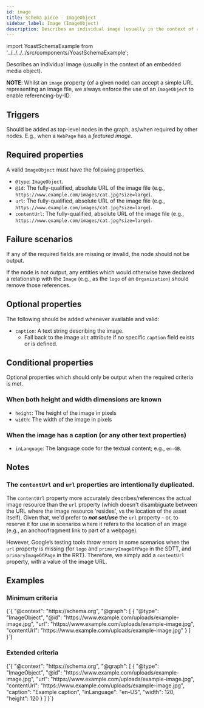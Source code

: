 ```yaml
---
id: image
title: Schema piece - ImageObject
sidebar_label: Image (ImageObject)
description: Describes an individual image (usually in the context of an embedded media object).
---
```

import YoastSchemaExample from '../../../../src/components/YoastSchemaExample';

Describes an individual image (usually in the context of an embedded media object).

**NOTE**: Whilst an `image` property (of a given node) can accept a simple URL representing an image file, we always enforce the use of an `ImageObject` to enable referencing-by-ID.

## Triggers
Should be added as top-level nodes in the graph, as/when required by other nodes. E.g., when a `WebPage` has a *featured image*.

## Required properties
A valid `ImageObject` must have the following properties.

* `@type`: `ImageObject`.
* `@id`: The fully-qualified, absolute URL of the image file (e.g., `https://www.example.com/images/cat.jpg?size=large`).
* `url`: The fully-qualified, absolute URL of the image file (e.g., `https://www.example.com/images/cat.jpg?size=large`).
* `contentUrl`: The fully-qualified, absolute URL of the image file (e.g., `https://www.example.com/images/cat.jpg?size=large`).

## Failure scenarios
If any of the required fields are missing or invalid, the node should not be output.

If the node is not output, any entities which would otherwise have declared a relationship with the `Image` (e.g., as the `logo` of an `Organization`) should remove those references.

## Optional properties
The following should be added whenever available and valid:

* `caption`: A text string describing the image.
  * Fall back to the image `alt` attribute if no specific `caption` field exists or is defined.

## Conditional properties
Optional properties which should only be output when the required criteria is met.

### When both height and width dimensions are known
* `height`: The height of the image in pixels
* `width`: The width of the image in pixels

### When the image has a caption (or any other text properties)
* `inLanguage`: The language code for the textual content; e.g., `en-GB`.

## Notes
### The `contentUrl` and `url` properties are intentionally duplicated.
The `contentUrl` property more accurately describes/references the actual image resource than the `url` property (which doesn't disambiguate between the URL where the image resource 'resides', vs the location of the asset itself). Given that, we'd prefer to ***not set/use*** the `url` property - or, to reserve it for use in scenarios where it refers to the location of an image (e.g., an anchor/fragment link to part of a webpage).

However, Google’s testing tools throw errors in some scenarios when the `url` property is missing (for `logo` and `primaryImageOfPage` in the SDTT, and `primaryImageOfPage` in the RRT). Therefore, we simply add a `contentUrl` property, with a value of the image URL.

## Examples

### Minimum criteria

<YoastSchemaExample>
{`{
      "@context": "https://schema.org",
      "@graph": [
          {
              "@type": "ImageObject",
              "@id": "https://www.example.com/uploads/example-image.jpg",
              "url": "https://www.example.com/uploads/example-image.jpg",
              "contentUrl": "https://www.example.com/uploads/example-image.jpg"
          }
      ]
  }`}
</YoastSchemaExample>

### Extended criteria

<YoastSchemaExample>
{`{
      "@context": "https://schema.org",
      "@graph": [
          {
              "@type": "ImageObject",
              "@id": "https://www.example.com/uploads/example-image.jpg",
              "url": "https://www.example.com/uploads/example-image.jpg",
              "contentUrl": "https://www.example.com/uploads/example-image.jpg",
              "caption": "Example caption",
              "inLanguage": "en-US",
              "width": 120,
              "height": 120
          }
      ]
  }`}
</YoastSchemaExample>
